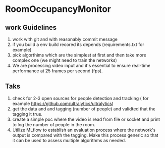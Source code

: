 # RoomOccupancyMonitor

## work Guidelines
  1) work with git and with reasonably commit message
  2) if you build a env build recored its depends (requirements.txt for example)
  3) pick algorthims which are the simplest at first and then take more complex one (we might need to train the networks)
  4) We are processing video input and it's essential to ensure real-time performance at 25 frames per second (fps).
## Taks
  1) check for 2-3 open sources for people detection and tracking ( for example https://github.com/ultralytics/ultralytics)
  2) get the data and and tagging (number of people) and validted that the tagging it true.
  3) create a simple poc where the video is read from file or socket and print to log the number of people in the room.
  4) Utilize MLflow to establish an evaluation process where the network's output is compared with the tagging. 
     Make this process generic so that it can be used to assess multiple algorithms as needed.
